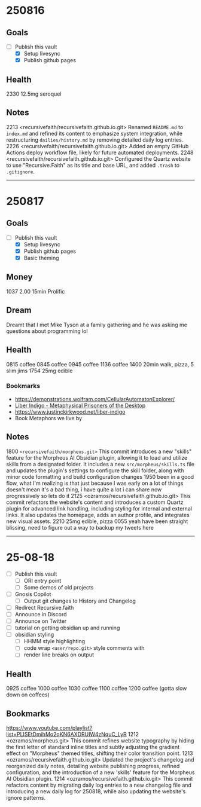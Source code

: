 # 250816
## Goals
- [ ] Publish this vault
	- [x] Setup livesync
	- [x] Publish github pages

## Health
2330 12.5mg seroquel

## Notes
2213 <recursivefaith/recursivefaith.github.io.git> Renamed `README.md` to `index.md` and refined its content to emphasize system integration, while restructuring `dailies/history.md` by removing detailed daily log entries. 
2226 <recursivefaith/recursivefaith.github.io.git> Added an empty GitHub Actions deploy workflow file, likely for future automated deployments. 
2248 <recursivefaith/recursivefaith.github.io.git> Configured the Quartz website to use "Recursive.Faith" as its title and base URL, and added `.trash` to `.gitignore`. 

---
# 250817
## Goals
- [ ] Publish this vault
	- [x] Setup livesync
	- [x] Publish github pages
	- [x] Basic theming

## Money
1037 2.00 15min Prolific

## Dream
Dreamt that I met Mike Tyson at a family gathering and he was asking me questions about programming lol

## Health
0815 coffee
0845 coffee
0945 coffee
1136 coffee
1400 20min walk, pizza, 5 slim jims
1754 25mg edible

### Bookmarks
- https://demonstrations.wolfram.com/CellularAutomatonExplorer/
- [ Liber Indigo - Metaphysical Prisoners of the Desktop](https://www.youtube.com/watch?v=pGpBQgZ5IsI)
- https://www.justinckirkwood.net/liber-indigo
- Book Metaphors we live by
## Notes
1800 `<recursivefaith/morpheus.git>` This commit introduces a new "skills" feature for the Morpheus AI Obsidian plugin, allowing it to load and utilize skills from a designated folder. It includes a new `src/morpheus/skills.ts` file and updates the plugin's settings to configure the skill folder, along with minor code formatting and build configuration changes
1950 been in a good flow, what I'm realizing is that just because I was early on a lot of things doesn't mean it's a bad thing, i have quite a lot i can share now progressively so lets do it
2125 <ozramos/recursivefaith.github.io.git> This commit refactors the website's content and introduces a custom Quartz plugin for advanced link handling, including styling for internal and external links. It also updates the homepage, adds an author profile, and integrates new visual assets. 
2210 25mg edible, pizza
0055 yeah have been straight blissing, need to figure out a way to backup my tweets here

---

# 25-08-18
- [ ] Publish this vault
	- [ ] ORI entry point
	- [ ] Some demos of old projects
- [ ] Gnosis Copilot
	- [ ] Output git changes to History and Changelog
- [ ] Redirect Recursive.faith
- [ ] Announce in Discord
- [ ] Announce on Twitter 
- [ ] tutorial on getting obsidian up and running
- [ ] obsidian styling
	- [ ] HHMM style highlighting
	- [ ] code wrap `<user/repo.git>` style comments with
	- [ ] render line breaks on output

## Health
0925 coffee
1000 coffee
1030 coffee
1100 coffee
1200 coffee (gotta slow down on coffees)

## Bookmarks
https://www.youtube.com/playlist?list=PLISEtDmihMo2qKN6AXDRUIW4zNquC_LyR
1212 <ozramos/morpheus.git> This commit refines website typography by hiding the first letter of standard inline titles and subtly adjusting the gradient effect on "Morpheus" themed titles, shifting their color transition point. 
1213 <ozramos/recursivefaith.github.io.git> Updated the project's changelog and reorganized daily notes, detailing website publishing progress, refined configuration, and the introduction of a new 'skills' feature for the Morpheus AI Obsidian plugin. 
1214 <ozramos/recursivefaith.github.io.git> This commit refactors content by migrating daily log entries to a new changelog file and introducing a new daily log for 250818, while also updating the website's ignore patterns. 
